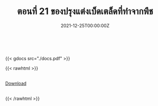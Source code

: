 ﻿---
linktitle: 21  ของปรุงแต่งเบ็ดเตล็ดที่ทำจากพืช

title:  ตอนที่ 21  ของปรุงแต่งเบ็ดเตล็ดที่ทำจากพืช
date: "2021-12-25T00:00:00Z"
lastmod: "2021-12-25T00:00:00Z"
draft: false
toc: false 
type: series 
categories: ["พิกัดศุลกากร"]
tags: ["รหัสสถิติ"]
authors: ["admin"]
menu:
  ts_2022:
    parent: รหัสสถิติสินค้า ฉบับปี 2565
    weight: 21

weight: 21
---

<br>

{{< gdocs src="./docs.pdf" >}}


{{< rawhtml >}}
<br>

<br>
<div class="article-tags">
<a class="badge badge-danger" href="./docs.pdf" target="_blank" id="download_files_new">Download</a>

</div>
<br>

{{< /rawhtml >}}

